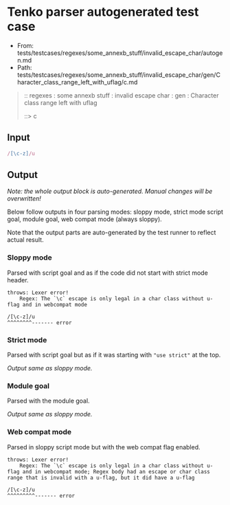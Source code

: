 # Tenko parser autogenerated test case

- From: tests/testcases/regexes/some_annexb_stuff/invalid_escape_char/autogen.md
- Path: tests/testcases/regexes/some_annexb_stuff/invalid_escape_char/gen/Character_class_range_left_with_uflag/c.md

> :: regexes : some annexb stuff : invalid escape char : gen : Character class range left with uflag
>
> ::> c

## Input


`````js
/[\c-z]/u
`````

## Output

_Note: the whole output block is auto-generated. Manual changes will be overwritten!_

Below follow outputs in four parsing modes: sloppy mode, strict mode script goal, module goal, web compat mode (always sloppy).

Note that the output parts are auto-generated by the test runner to reflect actual result.

### Sloppy mode

Parsed with script goal and as if the code did not start with strict mode header.

`````
throws: Lexer error!
    Regex: The `\c` escape is only legal in a char class without u-flag and in webcompat mode

/[\c-z]/u
^^^^^^^^------- error
`````

### Strict mode

Parsed with script goal but as if it was starting with `"use strict"` at the top.

_Output same as sloppy mode._

### Module goal

Parsed with the module goal.

_Output same as sloppy mode._

### Web compat mode

Parsed in sloppy script mode but with the web compat flag enabled.

`````
throws: Lexer error!
    Regex: The `\c` escape is only legal in a char class without u-flag and in webcompat mode; Regex body had an escape or char class range that is invalid with a u-flag, but it did have a u-flag

/[\c-z]/u
^^^^^^^^^------- error
`````

